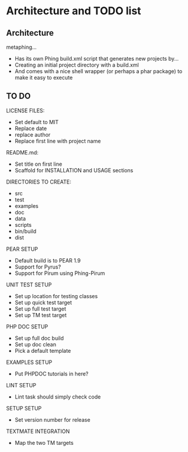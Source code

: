 # Architecture and TODO list

## Architecture

metaphing...

 * Has its own Phing build.xml script that generates new projects by...
 * Creating an initial project directory with a build.xml
 * And comes with a nice shell wrapper (or perhaps a phar package) to make it easy to execute

## TO DO

LICENSE FILES:

  - Set default to MIT
  - Replace date
  - replace author
  - Replace first line with project name
  
README.md:

  - Set title on first line
  - Scaffold for INSTALLATION and USAGE sections
  
DIRECTORIES TO CREATE:

  - src
  - test
  - examples
  - doc
  - data
  - scripts
  - bin/build
  - dist
  
PEAR SETUP

  - Default build is to PEAR 1.9
  - Support for Pyrus?
  - Support for Pirum using Phing-Pirum
  
UNIT TEST SETUP

  - Set up location for testing classes
  - Set up quick test target
  - Set up full test target
  - Set up TM test target

PHP DOC SETUP

  - Set up full doc build
  - Set up doc clean
  - Pick a default template

EXAMPLES SETUP

  - Put PHPDOC tutorials in here?

LINT SETUP

  - Lint task should simply check code

SETUP SETUP

  - Set version number for release

TEXTMATE INTEGRATION

  - Map the two TM targets
